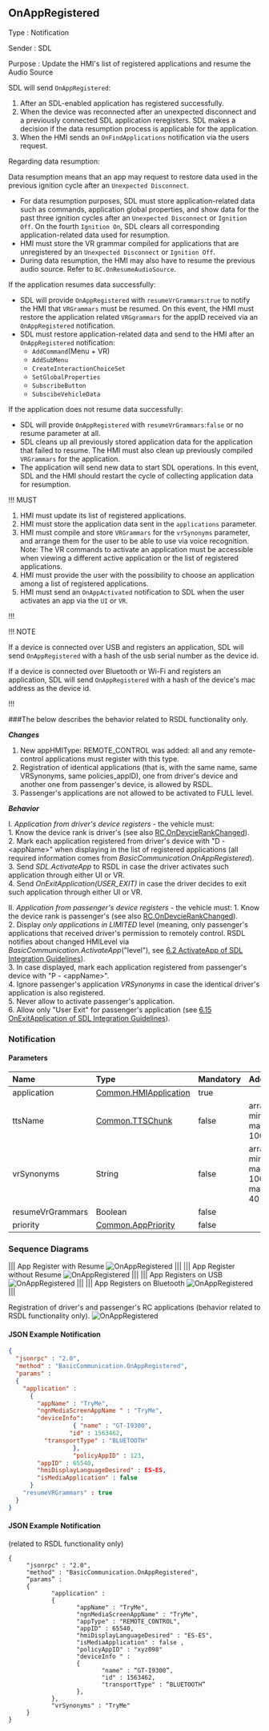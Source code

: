 ## OnAppRegistered

Type
: Notification

Sender
: SDL

Purpose
: Update the HMI's list of registered applications and resume the Audio Source

SDL will send `OnAppRegistered`:

  1. After an SDL-enabled application has registered successfully.
  2. When the device was reconnected after an unexpected disconnect and a previously connected SDL application reregisters. SDL makes a decision if the data resumption process is applicable for the application.
  3. When the HMI sends an `OnFindApplications` notification via the users request.

Regarding data resumption:

Data resumption means that an app may request to restore data used in the previous ignition cycle after an `Unexpected Disconnect`.


  * For data resumption purposes, SDL must store application-related data such as commands, application global properties, and show data for the past three ignition cycles after an `Unexpected Disconnect` or `Ignition Off`. On the fourth  `Ignition On`, SDL clears all corresponding application-related data used for resumption.
  * HMI must store the VR grammar compiled for applications that are unregistered by an `Unexpected Disconnect` or `Ignition Off`.
  * During data resumption, the HMI may also have to resume the previous audio source. Refer to `BC.OnResumeAudioSource`.

If the application resumes data successfully:

  * SDL will provide `OnAppRegistered` with `resumeVrGrammars`:`true` to notify the HMI that `VRGrammars` must be resumed. On this event, the HMI must restore the application related `VRGgrammars` for the appID received via an `OnAppRegistered` notification.
  * SDL must restore application-related data and send to the HMI after an `OnAppRegistered` notification:
    * `AddCommand`(Menu + VR)
    * `AddSubMenu`
    * `CreateInteractionChoiceSet`
    * `SetGlobalProperties`
    * `SubscribeButton`
    * `SubscibeVehicleData`

If the application does not resume data successfully:

  * SDL will provide `OnAppRegistered` with `resumeVrGrammars`:`false` or no resume parameter at all.
  * SDL cleans up all previously stored application data for the application that failed to resume. The HMI must also clean up previously compiled `VRGrammars` for the application.
  * The application will send new data to start SDL operations. In this event, SDL and the HMI should restart the cycle of collecting application data for resumption.

!!! MUST

  1. HMI must update its list of registered applications.
  2. HMI must store the application data sent in the `applications` parameter.
  3. HMI must compile and store `VRGrammars` for the `vrSynonyms` parameter, and arrange them for the user to be able to use via voice recognition. Note: The VR commands to activate an application must be accessible when viewing a different active application or the list of registered applications.
  4. HMI must provide the user with the possibility to choose an application among a list of registered applications.
  5. HMI must send an `OnAppActivated` notification to SDL when the user activates an app via the `UI` or `VR`.

!!!

!!! NOTE

If a device is connected over USB and registers an application, SDL will send `OnAppRegistered` with a hash of the usb serial number as the device id.

If a device is connected over Bluetooth or Wi-Fi and registers an application, SDL will send `OnAppRegistered` with a hash of the device's mac address as the device id.

!!!


###The below describes the behavior related to RSDL functionality only.   

_**Changes**_   
  1.	New appHMIType: REMOTE_CONTROL was added: all and any remote-control applications must register with this type.   
  2.	Registration of identical applications (that is, with the same name, same VRSynonyms, same policies_appID), one from driver's device and another one from passenger's device, is allowed by RSDL.   
  3.	Passenger's applications are not allowed to be activated to FULL level.   
  
_**Behavior**_

I. _Application from driver's device registers_ - the vehicle must:   
     1.	Know the device rank is driver's (see also [RC.OnDevcieRankChanged]).   
     2.	Mark each application registered from driver's device with "D - \<appName>" when displaying in the list of registered applications (all required information comes from _BasicCommunication.OnAppRegistered_).   
     3.	Send _SDL.ActivateApp_ to RSDL in case the driver activates such application through either UI or VR.   
     4.	Send _OnExitApplication(USER_EXIT)_ in case the driver decides to exit such application through either UI or VR.

[RC.OnDevcieRankChanged]: https://github.com/smartdevicelink/sdl_hmi_integration_guidelines/blob/feature/docs/RC/RC.OnDeviceRankChanged/index.md


II. _Application from passenger's device registers_ - the vehicle must:
     1.	Know the device rank is passenger's (see also [RC.OnDevcieRankChanged]).   
     2.	Display _only applications in LIMITED_ level (meaning, only passenger's applications that received driver's permission to remotely control. RSDL notifies about changed HMILevel via _BasicCommunication.ActivateApp_("level"), see [6.2 ActivateApp of SDL Integration Guidelines]).   
     3.	In case displayed, mark each application registered from passenger's device with "P - \<appName>".   
     4.	Ignore passenger's application _VRSynonyms_ in case the identical driver's application is also registered.   
     5.	Never allow to activate passenger's application.   
     6.	Allow only "User Exit" for passenger's application (see [6.15 OnExitApplication of SDL Integration Guidelines]).

[RC.OnDevcieRankChanged]: https://github.com/smartdevicelink/sdl_hmi_integration_guidelines/blob/feature/docs/RC/RC.OnDeviceRankChanged/index.md

[6.2 ActivateApp of SDL Integration Guidelines]: https://app.box.com/s/ohcgjv61cykgkuhycglju6cc4efr0ym3
[6.15 OnExitApplication of SDL Integration Guidelines]: https://app.box.com/s/ohcgjv61cykgkuhycglju6cc4efr0ym3

### Notification

#### Parameters

|Name|Type|Mandatory|Additional|
|:---|:---|:--------|:---------|
|application|[Common.HMIApplication]|true||
|ttsName|[Common.TTSChunk]|false|array: true<br>minsize: 1<br>maxsize: 100|
|vrSynonyms|String|false|array: true<br>minsize: 1<br>maxsize: 100<br>maxlength: 40|
|resumeVrGrammars|Boolean|false||
|priority|[Common.AppPriority]|false||

[Common.HMIApplication]: https://github.com/smartdevicelink/sdl_hmi_integration_guidelines/blob/develop/docs/Common/Structs/index.md#hmiapplication
[Common.TTSChunk]: https://github.com/smartdevicelink/sdl_hmi_integration_guidelines/blob/develop/docs/Common/Structs/index.md#ttschunk
[Common.AppPriority]: https://github.com/smartdevicelink/sdl_hmi_integration_guidelines/blob/develop/docs/Common/Enums/index.md#apppriority

### Sequence Diagrams
|||
App Register with Resume
![OnAppRegistered](./assets/OnAppRegisteredResume.png)
|||
|||
App Register without Resume
![OnAppRegistered](./assets/OnAppRegisteredNoResume.png)
|||
|||
App Registers on USB
![OnAppRegistered](./assets/OnAppRegisteredUSB.png)
|||
|||
App Registers on Bluetooth
![OnAppRegistered](./assets/OnAppRegisteredBT.png)
|||

Registration of driver's and passenger's RC applications (behavior related to RSDL functionality only).
![OnAppRegistered](./assets/Registration%20of%20driver's%20and%20passenger's%20RC%20applications.png)

#### JSON Example Notification
```json
{
  "jsonrpc" : "2.0",
  "method" : "BasicCommunication.OnAppRegistered",
  "params" :
  {
    "application" :
      {
        "appName" : "TryMe",
        "ngnMediaScreenAppName " : "TryMe",
        "deviceInfo":
                  { "name" : "GT-I9300",
                 "id" : 1563462,
          "transportType" : "BLUETOOTH"
                  },
                  "policyAppID" : 123,
        "appID" : 65540,
        "hmiDisplayLanguageDesired" : ES-ES,
        "isMediaApplication" : false
      }
    "resumeVRGrammars" : true
  }
}
```

#### JSON Example Notification
(related to RSDL functionality only)
```
{
     "jsonrpc" : "2.0",
     "method" : "BasicCommunication.OnAppRegistered",
     “params” :
     {
            "application" : 
            {
                   "appName" : "TryMe",
                   "ngnMediaScreenAppName" : "TryMe",
                   "appType" : "REMOTE_CONTROL",
                   "appID" : 65540,
                   "hmiDisplayLanguageDesired" : "ES-ES",
                   "isMediaApplication" : false ,
                   "policyAppID" : "xyz098"
                   "deviceInfo " : 
                   {
                          "name" : “GT-I9300”,
                          "id" : 1563462,
                          "transportType" : “BLUETOOTH”
                   },
            },
            "vrSynonyms" : "TryMe"
     }
}
```

